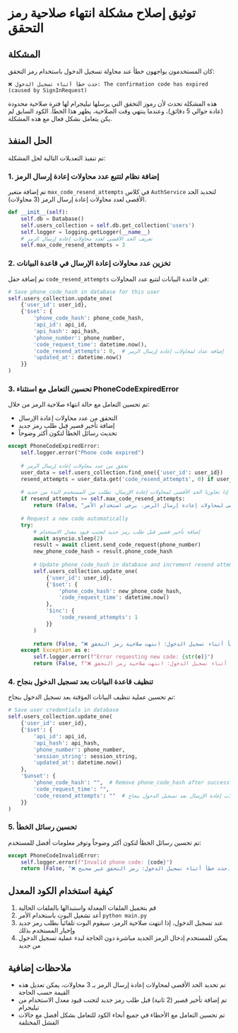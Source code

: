 # توثيق إصلاح مشكلة انتهاء صلاحية رمز التحقق

## المشكلة

كان المستخدمون يواجهون خطأ عند محاولة تسجيل الدخول باستخدام رمز التحقق:

```
❌ حدث خطأ أثناء تسجيل الدخول: The confirmation code has expired (caused by SignInRequest)
```

هذه المشكلة تحدث لأن رموز التحقق التي يرسلها تيليجرام لها فترة صلاحية محدودة (عادة حوالي 5 دقائق)، وعندما ينتهي وقت الصلاحية، يظهر هذا الخطأ. الكود السابق لم يكن يتعامل بشكل فعال مع هذه المشكلة.

## الحل المنفذ

تم تنفيذ التعديلات التالية لحل المشكلة:

### 1. إضافة نظام لتتبع عدد محاولات إعادة إرسال الرمز

تم إضافة متغير `max_code_resend_attempts` في كلاس `AuthService` لتحديد الحد الأقصى لعدد محاولات إعادة إرسال الرمز (3 محاولات).

```python
def __init__(self):
    self.db = Database()
    self.users_collection = self.db.get_collection('users')
    self.logger = logging.getLogger(__name__)
    # تعريف الحد الأقصى لعدد محاولات إعادة إرسال الرمز
    self.max_code_resend_attempts = 3
```

### 2. تخزين عدد محاولات إعادة الإرسال في قاعدة البيانات

تم إضافة حقل `code_resend_attempts` في قاعدة البيانات لتتبع عدد المحاولات:

```python
# Save phone_code_hash in database for this user
self.users_collection.update_one(
    {'user_id': user_id},
    {'$set': {
        'phone_code_hash': phone_code_hash,
        'api_id': api_id,
        'api_hash': api_hash,
        'phone_number': phone_number,
        'code_request_time': datetime.now(),
        'code_resend_attempts': 0,  # إضافة عداد لمحاولات إعادة إرسال الرمز
        'updated_at': datetime.now()
    }}
)
```

### 3. تحسين التعامل مع استثناء PhoneCodeExpiredError

تم تحسين التعامل مع حالة انتهاء صلاحية الرمز من خلال:
- التحقق من عدد محاولات إعادة الإرسال
- إضافة تأخير قصير قبل طلب رمز جديد
- تحديث رسائل الخطأ لتكون أكثر وضوحاً

```python
except PhoneCodeExpiredError:
    self.logger.error("Phone code expired")
    
    # تحقق من عدد محاولات إعادة إرسال الرمز
    user_data = self.users_collection.find_one({'user_id': user_id})
    resend_attempts = user_data.get('code_resend_attempts', 0) if user_data else 0
    
    # إذا تجاوزنا الحد الأقصى لمحاولات إعادة الإرسال، نطلب من المستخدم البدء من جديد
    if resend_attempts >= self.max_code_resend_attempts:
        return (False, "لقد تجاوزت الحد الأقصى لمحاولات إعادة إرسال الرمز. يرجى استخدام الأمر /login للبدء من جديد.", None, None)
    
    # Request a new code automatically
    try:
        # إضافة تأخير قصير قبل طلب رمز جديد لتجنب قيود معدل الاستخدام
        await asyncio.sleep(2)
        result = await client.send_code_request(phone_number)
        new_phone_code_hash = result.phone_code_hash
        
        # Update phone_code_hash in database and increment resend attempts
        self.users_collection.update_one(
            {'user_id': user_id},
            {'$set': {
                'phone_code_hash': new_phone_code_hash,
                'code_request_time': datetime.now()
            },
            '$inc': {
                'code_resend_attempts': 1
            }}
        )
        
        return (False, "❌ حدث خطأ أثناء تسجيل الدخول: انتهت صلاحية رمز التحقق.\n\nتم إرسال رمز جديد إلى هاتفك. يرجى إدخال الرمز الجديد:", None, new_phone_code_hash)
    except Exception as e:
        self.logger.error(f"Error requesting new code: {str(e)}")
        return (False, f"❌ حدث خطأ أثناء تسجيل الدخول: انتهت صلاحية رمز التحقق.\n\nحدث خطأ أثناء طلب رمز جديد: {str(e)}\n\nيرجى استخدام الأمر /login للمحاولة مرة أخرى.", None, phone_code_hash)
```

### 4. تنظيف قاعدة البيانات بعد تسجيل الدخول بنجاح

تم تحسين عملية تنظيف البيانات المؤقتة بعد تسجيل الدخول بنجاح:

```python
# Save user credentials in database
self.users_collection.update_one(
    {'user_id': user_id},
    {'$set': {
        'api_id': api_id,
        'api_hash': api_hash,
        'phone_number': phone_number,
        'session_string': session_string,
        'updated_at': datetime.now()
    },
    '$unset': {
        'phone_code_hash': "",  # Remove phone_code_hash after successful login
        'code_request_time': "",
        'code_resend_attempts': ""  # إزالة عداد محاولات إعادة الإرسال بعد تسجيل الدخول بنجاح
    }}
)
```

### 5. تحسين رسائل الخطأ

تم تحسين رسائل الخطأ لتكون أكثر وضوحاً وتوفر معلومات أفضل للمستخدم:

```python
except PhoneCodeInvalidError:
    self.logger.error(f"Invalid phone code: {code}")
    return (False, "❌ حدث خطأ أثناء تسجيل الدخول: رمز التحقق غير صحيح.\n\nيرجى التأكد من الرمز وإدخاله مرة أخرى:", None, phone_code_hash)
```

## كيفية استخدام الكود المعدل

1. قم بتحميل الملفات المعدلة واستبدالها بالملفات الحالية
2. أعد تشغيل البوت باستخدام الأمر `python main.py`
3. عند تسجيل الدخول، إذا انتهت صلاحية الرمز، سيقوم البوت تلقائياً بطلب رمز جديد وإخبار المستخدم بذلك
4. يمكن للمستخدم إدخال الرمز الجديد مباشرة دون الحاجة لبدء عملية تسجيل الدخول من جديد

## ملاحظات إضافية

- تم تحديد الحد الأقصى لمحاولات إعادة إرسال الرمز بـ 3 محاولات، يمكن تعديل هذه القيمة حسب الحاجة
- تم إضافة تأخير قصير (2 ثانية) قبل طلب رمز جديد لتجنب قيود معدل الاستخدام من تيليجرام
- تم تحسين التعامل مع الأخطاء في جميع أنحاء الكود للتعامل بشكل أفضل مع حالات الفشل المختلفة
